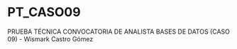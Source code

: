 # PT_CASO09
PRUEBA TÉCNICA CONVOCATORIA DE ANALISTA BASES DE DATOS (CASO 09) - Wismark Castro Gómez
